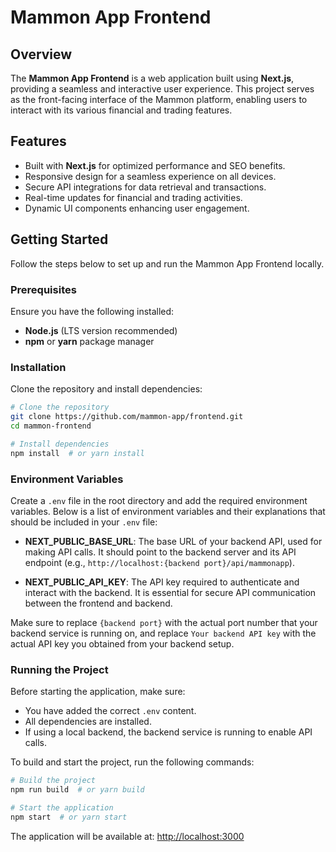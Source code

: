 # Mammon App Frontend

## Overview
The **Mammon App Frontend** is a web application built using **Next.js**, providing a seamless and interactive user experience. This project serves as the front-facing interface of the Mammon platform, enabling users to interact with its various financial and trading features.

## Features
- Built with **Next.js** for optimized performance and SEO benefits.
- Responsive design for a seamless experience on all devices.
- Secure API integrations for data retrieval and transactions.
- Real-time updates for financial and trading activities.
- Dynamic UI components enhancing user engagement.

## Getting Started
Follow the steps below to set up and run the Mammon App Frontend locally.

### Prerequisites
Ensure you have the following installed:
- **Node.js** (LTS version recommended)
- **npm** or **yarn** package manager

### Installation
Clone the repository and install dependencies:
```bash
# Clone the repository
git clone https://github.com/mammon-app/frontend.git
cd mammon-frontend

# Install dependencies
npm install  # or yarn install
```

### Environment Variables
Create a `.env` file in the root directory and add the required environment variables. Below is a list of environment variables and their explanations that should be included in your `.env` file:

- **NEXT_PUBLIC_BASE_URL**: The base URL of your backend API, used for making API calls. It should point to the backend server and its API endpoint (e.g., `http://localhost:{backend port}/api/mammonapp`).
  
- **NEXT_PUBLIC_API_KEY**: The API key required to authenticate and interact with the backend. It is essential for secure API communication between the frontend and backend.

Make sure to replace `{backend port}` with the actual port number that your backend service is running on, and replace `Your backend API key` with the actual API key you obtained from your backend setup.

### Running the Project
Before starting the application, make sure:
- You have added the correct `.env` content.
- All dependencies are installed.
- If using a local backend, the backend service is running to enable API calls.

To build and start the project, run the following commands:
```bash
# Build the project
npm run build  # or yarn build

# Start the application
npm start  # or yarn start
```

The application will be available at: [http://localhost:3000](http://localhost:3000)